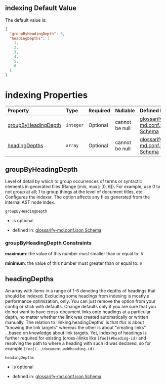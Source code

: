 ## indexing Default Value

The default value is:

```json
{
  "groupByHeadingDepth": 6,
  "headingDepths": [
    1,
    2,
    3,
    4,
    5,
    6
  ]
}
```

# indexing Properties

| Property                                    | Type      | Required | Nullable       | Defined by                                                                                                                                                                                                                      |
| :------------------------------------------ | :-------- | :------- | :------------- | :------------------------------------------------------------------------------------------------------------------------------------------------------------------------------------------------------------------------------ |
| [groupByHeadingDepth](#groupbyheadingdepth) | `integer` | Optional | cannot be null | [glossarify-md.conf.json Schema](schema-defs-indexing-properties-groupbyheadingdepth.md "https://raw.githubusercontent.com/about-code/glossarify-md/v5.0.0/conf/v5/schema.json#/$defs/Indexing/properties/groupByHeadingDepth") |
| [headingDepths](#headingdepths)             | `array`   | Optional | cannot be null | [glossarify-md.conf.json Schema](schema-defs-indexing-properties-headingdepths.md "https://raw.githubusercontent.com/about-code/glossarify-md/v5.0.0/conf/v5/schema.json#/$defs/Indexing/properties/headingDepths")             |

## groupByHeadingDepth

Level of detail by which to group occurrences of terms or syntactic elements in generated files (Range \[min, max]: \[0, 6]). For example, use 0 to not group at all; 1 to group things at the level of document titles, etc. Configures the indexer. The option affects any files generated from the internal AST node index.

`groupByHeadingDepth`

*   is optional

*   defined in: [glossarify-md.conf.json Schema](schema-defs-indexing-properties-groupbyheadingdepth.md "https://raw.githubusercontent.com/about-code/glossarify-md/v5.0.0/conf/v5/schema.json#/$defs/Indexing/properties/groupByHeadingDepth")

### groupByHeadingDepth Constraints

**maximum**: the value of this number must smaller than or equal to: `6`

**minimum**: the value of this number must greater than or equal to: `0`

## headingDepths

An array with items in a range of 1-6 denoting the depths of headings that should be indexed. Excluding some headings from indexing is mostly a performance optimization, only. You can just remove the option from your config or stick with defaults. Change defaults only if you are sure that you do not want to have cross-document links onto headings at a particular depth, no matter whether the link was created automatically or written manually.
The relation to 'linking.headingDepths' is that *this* is about "knowing the link targets" whereas the other is about "creating links" ...based on knowledge about link targets. Yet, indexing of headings is further required for existing (cross-)links like `[foo](#heading-id)` and resolving the path to where a heading with such id was declared, so for example `[foo](../document.md#heading-id)`.

`headingDepths`

*   is optional

*   defined in: [glossarify-md.conf.json Schema](schema-defs-indexing-properties-headingdepths.md "https://raw.githubusercontent.com/about-code/glossarify-md/v5.0.0/conf/v5/schema.json#/$defs/Indexing/properties/headingDepths")
